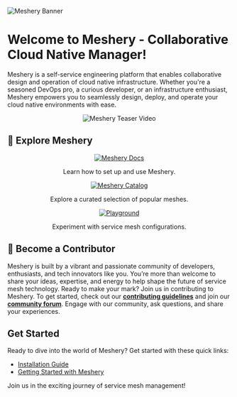 <!-- Banner Section -->
![Meshery Banner](./meshery/docs/assets/img/meshery/meshery-logo-tag-light-text-side.png)

# Welcome to Meshery - Collaborative Cloud Native Manager!

Meshery is a self-service engineering platform that enables collaborative design and operation of cloud native infrastructure. Whether you're a seasoned DevOps pro, a curious developer, or an infrastructure enthusiast, Meshery empowers you to seamlessly design, deploy, and operate your cloud native environments with ease.

<div align="center">
  <img src="./meshery/.github/assets/images/meshery-full-perf-720p.mp4" alt="Meshery Teaser Video">
</div>

## 🚀 Explore Meshery
<!-- Resources Section -->
<div align="center">
  <a href="https://docs.meshery.io">
    <img src="./meshery/.github/assets/images/docs.svg" alt="Meshery Docs">
    </a>
    <p> Learn how to set up and use Meshery.</p>
  
  <a href="https://meshery.io/catalog">
    <img src="./meshery/.github/assets/images/catalog.svg" alt="Meshery Catalog">
    </a>
    <p>Explore a curated selection of popular meshes.</p>

  <a href="https://play.meshery.io">
    <img src="./meshery/.github/assets/images/meshery-logo.svg" alt="Playground">
    </a>
    <p>Experiment with service mesh configurations.</p>
</div> 

## 🤝 Become a Contributor

Meshery is built by a vibrant and passionate community of developers, enthusiasts, and tech innovators like you. You’re more than welcome to share your ideas, expertise, and energy to help shape the future of service mesh technology. Ready to make your mark? Join us in contributing to Meshery.
To get started, check out our **[contributing guidelines](https://docs.meshery.io/project/contributing)** and join our **[community forum](https://discuss.meshery.io)**. Engage with our community, ask questions, and share your experiences.

## Get Started

Ready to dive into the world of Meshery? Get started with these quick links:

- [Installation Guide](https://docs.meshery.io/installation)
- [Getting Started with Meshery](https://docs.meshery.io/getting-started)

Join us in the exciting journey of service mesh management!

